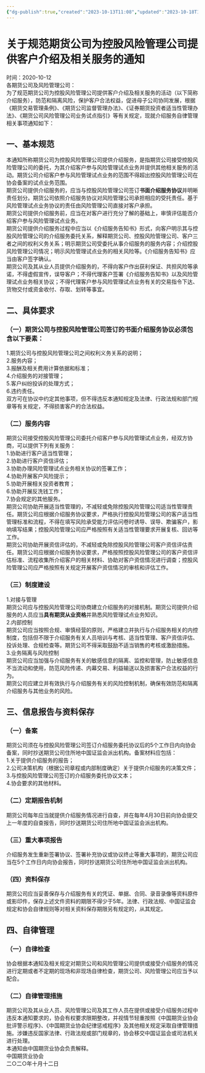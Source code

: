 ```yaml
---
{"dg-publish":true,"created":"2023-10-13T11:08","updated":"2023-10-18T12:33","permalink":"/e/20201012/","dgPassFrontmatter":true}
---
```


# 关于规范期货公司为控股风险管理公司提供客户介绍及相关服务的通知  
时间：2020-10-12   
各期货公司及风险管理公司：  
为了规范期货公司为控股风险管理公司提供客户介绍及相关服务的活动（以下简称介绍服务），防范和隔离风险，保护客户合法权益，促进母子公司协同发展，根据《期货交易管理条例》、《期货公司监督管理办法》、《证券期货投资者适当性管理办法》、《期货公司风险管理公司业务试点指引》等有关规定，现就介绍服务自律管理相关事项通知如下：  
## 一、基本规范  
本通知所称期货公司为控股风险管理公司提供介绍服务，是指期货公司接受控股风险管理公司的委托，为其介绍客户参与风险管理试点业务并提供其他相关服务的活动。期货公司介绍客户参与风险管理试点业务的范围不得超出控股风险管理公司在协会备案的试点业务范围。  
期货公司提供介绍服务的，应当与控股风险管理公司签订**书面介绍服务协议**并明晰责任划分。期货公司依照介绍服务协议对风险管理公司承担相应的受托责任。基于风险管理试点业务协议的责任由风险管理公司直接对客户承担。  
期货公司提供介绍服务前，应当在对客户进行充分了解的基础上，审慎评估能否介绍客户参与风险管理试点业务。  
期货公司提供介绍服务过程中应当以《介绍服务告知书》形式，向客户明示其与控股风险管理公司的介绍服务委托关系，解释期货公司、控股风险管理公司、客户三者之间的权利义务关系；明示期货公司受委托从事介绍服务的服务内容；介绍控股风险管理公司情况；明示风险管理试点业务的相关风险等。《介绍服务告知书》应当由客户签字确认。  
期货公司及其从业人员提供介绍服务的，不得向客户作出获利保证、共担风险等承诺，不得虚假宣传，误导客户；不得代理客户签署《介绍服务告知书》以及风险管理试点业务相关协议；不得代理客户参与风险管理试点业务有关的交易指令下达、货物交付或资金收付、存取、划转等事宜。  
## 二、具体要求  
### （一）期货公司与控股风险管理公司签订的书面介绍服务协议必须包含以下要素：  
1.期货公司与控股风险管理公司之间权利义务关系的说明；  
2.服务内容；  
3.报酬及相关费用计算依据和标准；  
4.介绍服务的对接管理；  
5.客户纠纷投诉的处理方式；  
6.违约责任。  
双方可在协议中约定其他事项，但不得违反本通知规定及法律、行政法规和部门规章等有关规定，不得损害客户的合法权益。  
### （二）服务内容  
期货公司接受控股风险管理公司委托介绍客户参与风险管理试点业务，经双方协商，可以提供下列有关服务：  
1.协助进行客户适当性管理；  
2.协助进行客户资信评估；  
3.协助办理风险管理试点业务相关协议的签署工作；  
4.协助开展客户风险提示；  
5.协助开展相关投资者教育；  
6.协助开展反洗钱工作；  
7.协会规定的其他服务。  
期货公司协助开展适当性管理的，不减轻或免除控股风险管理公司适当性管理责任。期货公司应根据介绍服务协议要求，严格执行控股风险管理公司的客户适当性管理标准和流程，不得在填写风险承受能力评估问卷时诱导、误导、欺骗客户，影响填写结果；控股风险管理公司应严格按照有关适当性管理要求开展复核、回访等工作。  
期货公司协助开展资信评估的，不减轻或免除控股风险管理公司客户资信评估责任。期货公司应根据介绍服务协议要求，严格按照控股风险管理公司的客户资信评估标准、流程收集所介绍客户的相关材料、协助对客户资信情况进行调查；控股风险管理公司应严格按照有关规定开展客户资信情况的审核和评估工作。  
### （三）制度建设  
1.对接与管理  
期货公司应与控股风险管理公司协商建立介绍服务的对接机制。期货公司提供介绍服务的人员应当**具有期货从业资格**并熟悉风险管理试点业务知识。  
2.内部控制  
期货公司应当按照合规、审慎经营的原则，严格建立并执行与介绍服务相关的内控制度，包括但不限于介绍服务有关人员培训与考核、适当性管理、客户资信评估、投诉处理、合规检查等。期货公司不得采取鼓励不适当销售的考核或激励措施。  
3.业务隔离与风险控制  
期货公司应当加强与介绍服务有关的敏感信息的隔离、监控和管理，防止敏感信息不当流动和使用，防范风险传递、内幕交易、利益输送以及损害客户合法权益的行为。  
期货公司应建立并有效执行与介绍服务有关的风险控制机制，确保有效防范和隔离介绍服务与其他业务的风险。  
## 三、信息报告与资料保存  
### （一）备案  
期货公司须在与控股风险管理公司签订介绍服务委托协议后的5个工作日内向协会备案，同时抄送期货公司住所地中国证监会派出机构。备案材料应包括：  
1.关于提供介绍服务的报告；  
2.公司决策机构（根据公司章程或内部制度确定）关于提供介绍服务的决策文件；  
3.与控股风险管理公司签订的介绍服务委托协议文本；  
4.协会要求的其他材料。  
### （二）定期报告机制  
期货公司每年应当就提供介绍服务情况进行自查，并在每年4月30日前向协会提交上一年度的自查报告，同时抄送期货公司住所地中国证监会派出机构。  
### （三）重大事项报告  
介绍服务发生重新签署协议、签署补充协议或协议终止等重大事项的，期货公司应当在5个工作日内向协会报告，同时抄送期货公司住所地中国证监会派出机构。  
### （四）资料保存  
期货公司应当妥善保存与介绍服务有关的凭证、单据、合同、录音录像等资料原件或影印件，保存上述文件资料的期限不得少于5年。法律、行政法规、中国证监会规定和协会自律规则等对相关资料保存期限另有规定的，从其规定。  
## 四、自律管理  
### （一）自律检查  
协会根据本通知及相关规定对期货公司和风险管理公司提供或接受介绍服务的情况进行定期或者不定期的现场和非现场自律检查，期货公司、风险管理公司应当予以配合。  
### （二）自律管理措施  
期货公司及其从业人员、风险管理公司及其工作人员在提供或接受介绍服务过程中违反本通知要求的，协会有权要求限期整改，并视情节轻重按照《中国期货业协会批评警示程序》、《中国期货业协会纪律惩戒程序》及其他相关规定采取自律管理措施。涉嫌违反国家法律、行政法规或部门规章的，协会移交中国证监会或司法机关进行处理。  
本通知由中国期货业协会负责解释。  
中国期货业协会  
二○二○年十月十二日